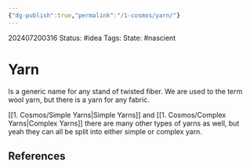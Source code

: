 ```yaml
---
{"dg-publish":true,"permalink":"/1-cosmos/yarn/"}
---
```


202407200316
Status: #idea
Tags: 
State: #nascient
# Yarn

Is a generic name for any stand of twisted fiber. We are used to the term wool yarn, but there is a yarn for any fabric.

[[1. Cosmos/Simple Yarns\|Simple Yarns]] and [[1. Cosmos/Complex Yarns\|Complex Yarns]]
there are many other types of yarns as well, but yeah they can all be split into either simple or complex yarn.

## References
